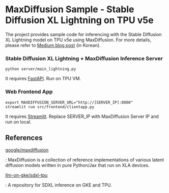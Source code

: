 # MaxDiffusion Sample - Stable Diffusion XL Lightning on TPU v5e

The project provides sample code for inferencing with the Stable Diffusion XL Lightning model on TPU v5e using MaxDiffusion. For more details, please refer to [Medium blog post](https://medium.com/p/3f7be638f2b9) (in Korean).

### Stable Diffusion XL Lightning + MaxDiffusion Inference Server

    python server/main_lightning.py

It requires [FastAPI](https://fastapi.tiangolo.com). Run on TPU VM.


### Web Frontend App

    export MAXDIFFUSION_SERVER_URL="http://[SERVER_IP]:8000"
    streamlit run src/frontend/clientapp.py

It requires [Streamlit](https://streamlit.io). Replace SERVER_IP with MaxDiffusion Server IP and run on local. 

## References

[google/maxdiffusion](https://github.com/google/maxdiffusion)

: MaxDiffusion is a collection of reference implementations of various latent diffusion models written in pure Python/Jax that run on XLA devices.

[llm-on-gke/sdxl-tpu](https://github.com/llm-on-gke/sdxl-tpu) 

: A repository for SDXL inference on GKE and TPU.

